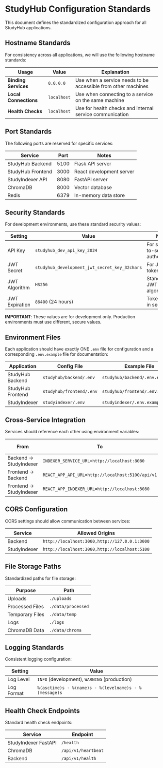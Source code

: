 # StudyHub Configuration Standards

This document defines the standardized configuration approach for all StudyHub applications.

## Hostname Standards

For consistency across all applications, we will use the following hostname standards:

| Usage | Value | Explanation |
|-------|-------|-------------|
| **Binding Services** | `0.0.0.0` | Use when a service needs to be accessible from other machines |
| **Local Connections** | `localhost` | Use when connecting to a service on the same machine |
| **Health Checks** | `localhost` | Use for health checks and internal service communication |

## Port Standards

The following ports are reserved for specific services:

| Service | Port | Notes |
|---------|------|-------|
| StudyHub Backend | 5100 | Flask API server |
| StudyHub Frontend | 3000 | React development server |
| StudyIndexer API | 8080 | FastAPI server |
| ChromaDB | 8000 | Vector database |
| Redis | 6379 | In-memory data store |

## Security Standards

For development environments, use these standard security values:

| Setting | Value | Notes |
|---------|-------|-------|
| API Key | `studyhub_dev_api_key_2024` | For service-to-service authentication |
| JWT Secret | `studyhub_development_jwt_secret_key_32chars` | For JWT token signing |
| JWT Algorithm | `HS256` | Standard JWT signing algorithm |
| JWT Expiration | `86400` (24 hours) | Token lifetime in seconds |

**IMPORTANT**: These values are for development only. Production environments must use different, secure values.

## Environment Files

Each application should have exactly ONE `.env` file for configuration and a corresponding `.env.example` file for documentation:

| Application | Config File | Example File |
|-------------|-------------|--------------|
| StudyHub Backend | `studyhub/backend/.env` | `studyhub/backend/.env.example` |
| StudyHub Frontend | `studyhub/frontend/.env` | `studyhub/frontend/.env.example` |
| StudyIndexer | `studyindexer/.env` | `studyindexer/.env.example` |

## Cross-Service Integration

Services should reference each other using environment variables:

| From | To | Environment Variable |
|------|----|--------------------|
| Backend → StudyIndexer | `INDEXER_SERVICE_URL=http://localhost:8080` | |
| Frontend → Backend | `REACT_APP_API_URL=http://localhost:5100/api/v1` | |
| Frontend → StudyIndexer | `REACT_APP_INDEXER_URL=http://localhost:8080` | |

## CORS Configuration

CORS settings should allow communication between services:

| Service | Allowed Origins |
|---------|----------------|
| Backend | `http://localhost:3000,http://127.0.0.1:3000` |
| StudyIndexer | `http://localhost:3000,http://localhost:5100` |

## File Storage Paths

Standardized paths for file storage:

| Purpose | Path |
|---------|------|
| Uploads | `./uploads` |
| Processed Files | `./data/processed` |
| Temporary Files | `./data/temp` |
| Logs | `./logs` |
| ChromaDB Data | `./data/chroma` |

## Logging Standards

Consistent logging configuration:

| Setting | Value |
|---------|-------|
| Log Level | `INFO` (development), `WARNING` (production) |
| Log Format | `%(asctime)s - %(name)s - %(levelname)s - %(message)s` |

## Health Check Endpoints

Standard health check endpoints:

| Service | Endpoint |
|---------|----------|
| StudyIndexer FastAPI | `/health` |
| ChromaDB | `/api/v1/heartbeat` |
| Backend | `/api/v1/health` | 